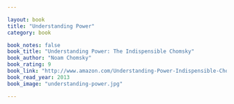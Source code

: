 ```yaml
---

layout: book
title: "Understanding Power"
category: book

book_notes: false
book_title: "Understanding Power: The Indispensible Chomsky"
book_author: "Noam Chomsky"
book_rating: 9
book_link: "http://www.amazon.com/Understanding-Power-Indispensible-Chomsky-Noam/dp/1565847032/"
book_read_year: 2013
book_image: "understanding-power.jpg"

---
```

